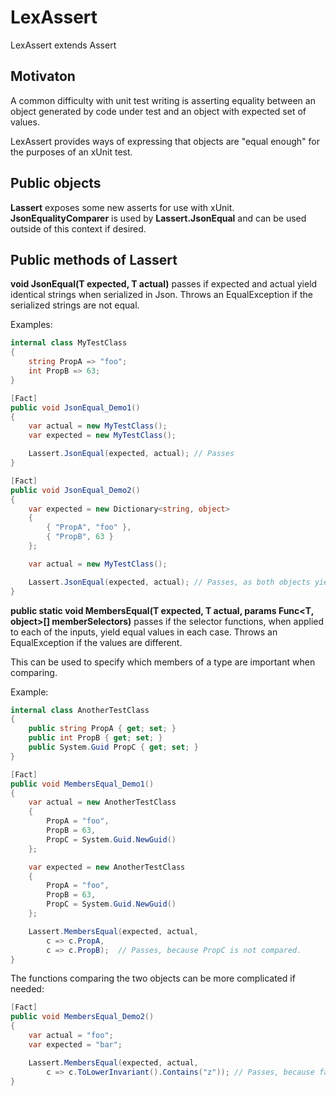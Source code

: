 # LexAssert
LexAssert extends Assert

## Motivaton
A common difficulty with unit test writing is asserting equality between an object generated by code under test 
and an object with expected set of values. 

LexAssert provides ways of expressing that objects are "equal enough" for the purposes of an xUnit test.

## Public objects
**Lassert** exposes some new asserts for use with xUnit.
**JsonEqualityComparer** is used by **Lassert.JsonEqual** and can be used outside of this context if desired.

## Public methods of Lassert
**void JsonEqual<T>(T expected, T actual)** passes if expected and actual yield identical strings when serialized in Json. 
Throws an EqualException if the serialized strings are not equal.

Examples:
```cs
internal class MyTestClass
{
    string PropA => "foo";
    int PropB => 63;
}

[Fact]
public void JsonEqual_Demo1()
{
    var actual = new MyTestClass();
    var expected = new MyTestClass();

    Lassert.JsonEqual(expected, actual); // Passes
}

[Fact]
public void JsonEqual_Demo2()
{
	var expected = new Dictionary<string, object>
	{
		{ "PropA", "foo" },
		{ "PropB", 63 }
	};

	var actual = new MyTestClass();

	Lassert.JsonEqual(expected, actual); // Passes, as both objects yield identical Json.
}
```

**public static void MembersEqual<T>(T expected, T actual, params Func<T, object>[] memberSelectors)** passes if the selector functions,
when applied to each of the inputs, yield equal values in each case. 
Throws an EqualException if the values are different.

This can be used to specify which members of a type are important when comparing.

Example:
```cs
internal class AnotherTestClass
{
    public string PropA { get; set; }
    public int PropB { get; set; }
    public System.Guid PropC { get; set; }
}

[Fact]
public void MembersEqual_Demo1()
{
    var actual = new AnotherTestClass
    {
        PropA = "foo",
        PropB = 63,
        PropC = System.Guid.NewGuid()
    };

    var expected = new AnotherTestClass
    {
        PropA = "foo",
        PropB = 63,
        PropC = System.Guid.NewGuid()
    };

    Lassert.MembersEqual(expected, actual,
        c => c.PropA,
        c => c.PropB);  // Passes, because PropC is not compared.
}
```

The functions comparing the two objects can be more complicated if needed:
```cs
[Fact]
public void MembersEqual_Demo2()
{
    var actual = "foo";
    var expected = "bar";

    Lassert.MembersEqual(expected, actual,
        c => c.ToLowerInvariant().Contains("z")); // Passes, because false == false.
}
```

